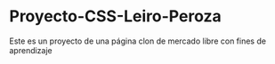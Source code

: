 # Proyecto-CSS-Leiro-Peroza
 Este es un proyecto de una página clon de mercado libre con fines de aprendizaje
